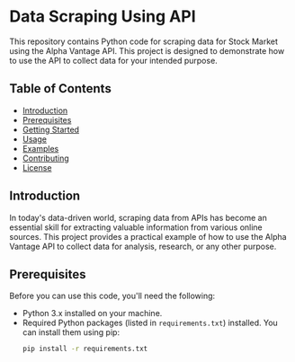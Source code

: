 # Data Scraping Using API

This repository contains Python code for scraping data for Stock Market using the Alpha Vantage API. This project is designed to demonstrate how to use the API to collect data for your intended purpose.

## Table of Contents
- [Introduction](#introduction)
- [Prerequisites](#prerequisites)
- [Getting Started](#getting-started)
- [Usage](#usage)
- [Examples](#examples)
- [Contributing](#contributing)
- [License](#license)

## Introduction

In today's data-driven world, scraping data from APIs has become an essential skill for extracting valuable information from various online sources. This project provides a practical example of how to use the Alpha Vantage API to collect data for analysis, research, or any other purpose.

## Prerequisites

Before you can use this code, you'll need the following:

- Python 3.x installed on your machine.
- Required Python packages (listed in `requirements.txt`) installed. You can install them using pip:
  ```bash
  pip install -r requirements.txt
